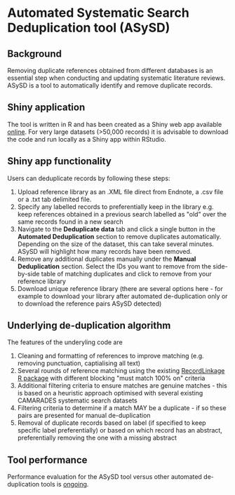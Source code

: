 # Automated Systematic Search Deduplication tool (ASySD)

## Background
Removing duplicate references obtained from different databases is an essential step when conducting and updating systematic literature reviews. ASySD is a tool to automatically identify and remove duplicate records. 

## Shiny application
The tool is written in R and has been created as a Shiny web app available [online](https://camarades.shinyapps.io/RDedup/). For very large datasets (>50,000 records) it is advisable to download the code and run locally as a Shiny app within RStudio. 

## Shiny app functionality
Users can deduplicate records by following these steps: 
1. Upload reference library as an .XML file direct from Endnote, a .csv file or a .txt tab delimited file. 
2. Specify any labelled records to preferentially keep in the library e.g. keep references obtained in a previous search labelled as "old" over the same records found in a new search
3. Navigate to the **Deduplicate data** tab and click a single button in the **Automated Deduplication** section to remove duplicates automatically. Depending on the size of the dataset, this can take several minutes. ASySD will highlight how many records have been removed.
4. Remove any additional duplicates manually under the **Manual Deduplication** section. Select the IDs you want to remove from the side-by-side table of matching duplicates and click to remove from your reference library
5. Download unique reference library (there are several options here - for example to download your library after automated de-duplication only or to download the reference pairs ASySD detected) 

## Underlying de-duplication algorithm
The features of the underyling code are
1. Cleaning and formatting of references to improve matching (e.g. removing punctuation, captialising all text) 
2. Several rounds of reference matching using the existing [RecordLinkage R package](https://rdrr.io/cran/RecordLinkage/) with different blocking "must match 100% on" criteria
3. Additional filtering criteria to ensure matches are genuine matches - this is based on a heuristic approach optimised with several existing CAMARADES systematic search datasets 
4. Filtering criteria to determine if a match MAY be a duplicate - if so these pairs are presented for manual de-duplication 
5. Removal of duplicate records based on label (if specified to keep specific label preferentially) or based on which record has an abstract, preferentially removing the one with a missing abstract

## Tool performance 
Performance evaluation for the ASySD tool versus other automated de-duplication tools is [ongoing]( https://doi.org/10.17605/OSF.IO/W3MAK). 


